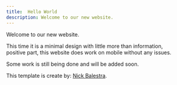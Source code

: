 ```yaml
---
title:  Hello World
description: Welcome to our new website.
---
```


Welcome to our new website.

This time it is a minimal design with little more than information,  
positive part, this website does work on mobile without any issues.

Some work is still being done and will be added soon.

This template is create by: [Nick Balestra](http://nick.balestra.ch).